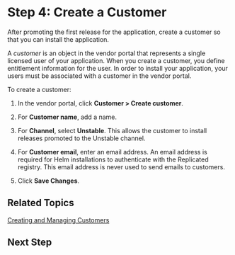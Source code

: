 # Step 4: Create a Customer

After promoting the first release for the application, create a customer so that you can install the application.

A _customer_ is an object in the vendor portal that represents a single licensed user of your application. When you create a customer, you define entitlement information for the user. In order to install your application, your users must be associated with a customer in the vendor portal.

To create a customer:

1. In the vendor portal, click **Customer > Create customer**.

1. For **Customer name**, add a name.

1. For **Channel**, select **Unstable**. This allows the customer to install releases promoted to the Unstable channel.

1. For **Customer email**, enter an email address. An email address is required for Helm installations to authenticate with the Replicated registry. This email address is never used to send emails to customers.

1. Click **Save Changes**.

## Related Topics

[Creating and Managing Customers](/vendor/releases-creating-customer)

## Next Step
